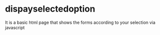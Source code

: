 # dispayselectedoption
It is a basic html page that shows the forms according to your selection via javascript
